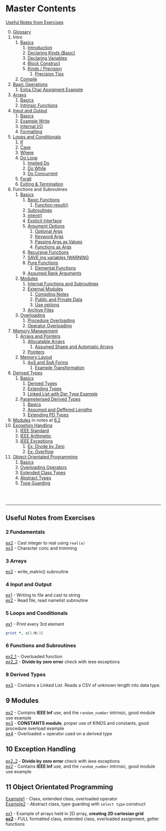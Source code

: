 # Master Contents

[Useful Notes from Exercises](#1)

0. [Glossary](./00_Glossary.md)
1. Intro
    1. [Basics](./01_0_Basics.md)
        1. [Introduction](./01_0_Basics.md#1)
        2. [Declaring Kinds (Basic)](./01_0_Basics.md#2)
        3. [Declaring Variables](./01_0_Basics.md#3)
        4. [Block Construct](./01_0_Basics.md#4)
        5. [Kinds / Precision](./01_0_Basics.md#5)
            1. [Precision Tips](./01_0_Basics.md#51)
    2. [Compile](./01_1_Compile.md)
2. [Basic Operations](./02_0_Basic_Operations.md)
    1. [Extra Char Assigment Example](./02_1_Char_Assign_Ex.md)
3. [Arrays](./03_Arrays.md)
    1. [Basics](./03_Arrays.md#1)
    2. [Intrinsic Functions](./03_Arrays.md#2)
4. [Input and Output](./04_Input_Output.md)
    1. [Basics](./04_Input_Output.md#1)
    2. [Example Write](./04_Input_Output.md#2)
    3. [Internal I/O](./04_Input_Output.md#3)
    4. [Formatting](./04_Input_Output.md#4)
5. [Loops and Conditionals](./05_Loops_and_Conds.md)
    1. [If](./05_Loops_and_Conds.md#1)
    2. [Case](./05_Loops_and_Conds.md#2)
    3. [Where](./05_Loops_and_Conds.md#3)
    4. [Do Loop](./05_Loops_and_Conds.md#4)
        1. [Implied Do](./05_Loops_and_Conds.md#41)
        2. [Do While](./05_Loops_and_Conds.md#42)
        3. [Do Concurrent](./05_Loops_and_Conds.md#43)
    5. [Forall](./05_Loops_and_Conds.md#5)
    6. [Exiting & Termination](./05_Loops_and_Conds.md#6)
6. Functions and Subroutines
    1. [Basics](./06_0_Functions_Subroutines.md)
        1. [Basic Functions](./06_0_Functions_Subroutines.md#1)
            1. [Function result()](./06_0_Functions_Subroutines.md#11)
        2. [Subroutines](./06_0_Functions_Subroutines.md#2)
        3. [intent()](./06_0_Functions_Subroutines.md#3)
        4. [Explicit Interface](./06_0_Functions_Subroutines.md#4)
        5. [Argument Options](./06_0_Functions_Subroutines.md#5)
            1. [Optional Args](./06_0_Functions_Subroutines.md#51)
            2. [Keyword Args](./06_0_Functions_Subroutines.md#52)
            3. [Passing Args as Values](./06_0_Functions_Subroutines.md#53)
            4. [Functions as Args](./06_0_Functions_Subroutines.md#54)
        6. [Recursive Functions](./06_0_Functions_Subroutines.md#6)
        7. [SAVE ing variables !WARNING](./06_0_Functions_Subroutines.md#7)
        8. [Pure Functions](./06_0_Functions_Subroutines.md#8)
            1. [Elemental Functions](./06_0_Functions_Subroutines.md#81)
        9. [Assumed Rank Arguments](./06_0_Functions_Subroutines.md#9)
    2. [Modules](./06_1_Modules.md)
        1. [Internal Functions and Subroutines](./06_1_Modules.md#1)
        2. [External Modules](./06_1_Modules.md#2)
            1. [Compiling Notes](./06_1_Modules.md#21)
            2. [Public and Private Data](./06_1_Modules.md#22)
            3. [Use options](./06_1_Modules.md#23)
        3. [Archive Files](./06_1_Modules.md#3)
    3. [Overloading](./06_2_Overloading.md)
        1. [Procedure Overloading](./06_2_Overloading.md#1)
        2. [Operator Overloading](./06_2_Overloading.md#2)
7. [Memory Management](./07_1_Memory_Management.md)
    1. [Arrays and Pointers](./07_1_Memory_Management.md)
        1. [Allocatable Arrays](./07_1_Memory_Management.md#1)
            1. [Assumed Shape and Automatic Arrays](./07_1_Memory_Management.md#11)
        2. [Pointers](./07_1_Memory_Management.md#2)
    2. [Memory Layout](./07_2_Memory_Layout.md)
        1. [AoS and SoA Forms](#1)
            1. [Example Transformation](#12)
8. [Derived Types](./08_1_Derived_Types.md)
    1. [Basics](./08_1_Derived_Types.md)
        1. [Derived Types](./08_1_Derived_Types.md#1)
        2. [Extending Types](./08_1_Derived_Types.md#2)
        3. [Linked List with Der Type Example](../08_1_Derived_Types/Exercise3/ex3.f90)
    2. [Parameterised Derived Types](./08_2_Parameterised_D_Types.md)
        1. [Basics](./08_2_Parameterised_D_Types.md#1)
        2. [Assumed and Deffered Lengths](./08_2_Parameterised_D_Types.md#2)
        3. [Extending PD Types](./08_2_Parameterised_D_Types.md#3)
9. [Modules](./06_1_Modules.md) in notes at [6.2](./06_1_Modules.md)
10. [Excpetion Handling](./10_Exception_Handling.md)
    1. [IEEE Standard](./10_Exception_Handling.md#1)
    2. [IEEE Arithmetic](./10_Exception_Handling.md#2)
    3. [IEEE Exceptions](./10_Exception_Handling.md#3)
        1. [Ex: Divide by Zero](./10_Exception_Handling.md#31)
        2. [Ex: Overflow](./10_Exception_Handling.md#32)
11. [Object Orientated Programming](./11_OOP.md)
    1. [Basics](./11_OOP.md#1)
    2. [Overloading Operators](./11_OOP.md#2)
    3. [Extended Class Types](./11_OOP.md#3)
    4. [Abstract Types](./11_OOP.md#4)
    5. [Type Guarding](./11_OOP.md#5)

<br></br>

---
<a name="1"></a>
## Useful Notes from Exercises

### 2 Fundamentals
   
[ex2](../02_Fundamentals/ex2.f90) - Cast integer to real using `real(a)`        
[ex3](../02_Fundamentals/ex3.f90) - Character conc and trimming

### 3 Arrays

[ex2](../03_Arrays/ex2.f90) - write_matrix() subroutine

### 4 Input and Output

[ex1](../04_Input_and_Output/ex1.f90) - Writing to file and cast to string           
[ex2](../04_Input_and_Output/ex2.f90) - Read file, read namelist subroutine

### 5 Loops and Conditionals

[ex1](../05_Loops_and_Conds/Exercise1/ex1.f90) - Print every 3rd element
````fortran
print *, x(1:N:3)
````

### 6 Functions and Subroutines

[ex2_1](../06_Functions_Subroutines/Exercise2/Part1/ex2_1.f90) - Overloaded function      
[ex2_2](../06_Functions_Subroutines/Exercise2/Part2/ex2_2.f90) - **Divide by zero error** check with ieee exceptions

### 8 Derived Types

[ex3](../08_Derived_Types/Exercise3/ex3.f90) - Contains a Linked List. Reads a CSV of unknown length into data type.

## 9 Modules

[ex2](../09_Modules/Exercise2/ex2.f90) - Contains **IEEE Inf** use, and the `random_number` intrinsic, good module use example       
[ex3](../09_Modules/Exercise3/ex3.f90) - **CONSTANTS module**, proper use of KINDS and constants, good procedure overload example     
[ex4](../09_Modules/Exercise4/ex4.f90) - Overloaded + operator used on a derived type

## 10 Exception Handling

[ex2_2](../06_Functions_Subroutines/Exercise2/Part2/ex2_2.f90) - **Divide by zero error** check with ieee exceptions     
[ex2](../09_Modules/Exercise2/ex2.f90) - Contains **IEEE Inf** use, and the `random_number` intrinsic, good module use example   

## 11 Object Orientated Programming

[Example1](../11_OOP/Example1/) - Class, extended class, overloaded operator    
[Example2](../11_OOP/Example2/) - Abstract class, type guarding with `select type` construct    

[ex1](./Exercise1/ex1.f90) - Example of arrays held in 2D array, **creating 2D cartesian grid**    
**[ex2](./Exercise2/ex2.f90)** - FULL formatted class, extended class, overloaded assignment, getter functions     
